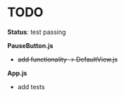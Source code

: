 # TODO

**Status**: test passing

**PauseButton.js**
  * ~~add functionality -> DefaultView.js~~

**App.js**
  * add tests